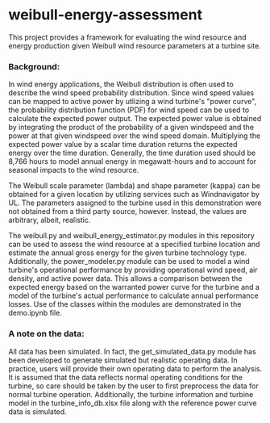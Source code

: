 # weibull-energy-assessment
This project provides a framework for evaluating the wind resource and energy production given Weibull wind resource parameters at a turbine site.

### Background:
In wind energy applications, the Weibull distribution is often used to describe the wind speed probability distribution. Since wind speed values can be mapped to active power by utlizing a wind turbine's "power curve", the probability distribution function (PDF) for wind speed can be used to calculate the expected power output. The expected power value is obtained by integrating the product of the probability of a given windspeed and the power at that given windspeed over the wind speed domain.  Multiplying the expected power value by a scalar time duration returns the expected energy over the time duration. Generally, the time duration used should be 8,766 hours to model annual energy in megawatt-hours and to account for seasonal impacts to the wind resource.

The Weibull scale parameter (lambda) and shape parameter (kappa) can be obtained for a given location by utilizing services such as Windnavigator by UL. The parameters assigned to the turbine used in this demonstration were not obtained from a third party source, however. Instead, the values are arbitrary, albeit, realistic. 

The weibull.py and weibull_energy_estimator.py modules in this repository can be used to assess the wind resource at a specified turbine location and estimate the annual gross energy for the given turbine technology type. Additionally, the power_modeler.py module can be used to model a wind turbine's operational performance by providing operational wind speed, air density, and active power data. This allows a comparison between the expected energy based on the warranted power curve for the turbine and a model of the turbine's actual performance to calculate annual performance losses. Use of the classes within the modules are demonstrated in the demo.ipynb file. 

### A note on the data:
All data has been simulated. In fact, the get_simulated_data.py module has been developed to generate simulated but realistic operating data. In practice, users will provide their own operating data to perform the analysis. It is assumed that the data reflects normal operating conditions for the turbine, so care should be taken by the user to first preprocess the data for normal turbine operation. Additionally, the turbine information and turbine model in the turbine_info_db.xlsx file along with the reference power curve data is simulated. 

